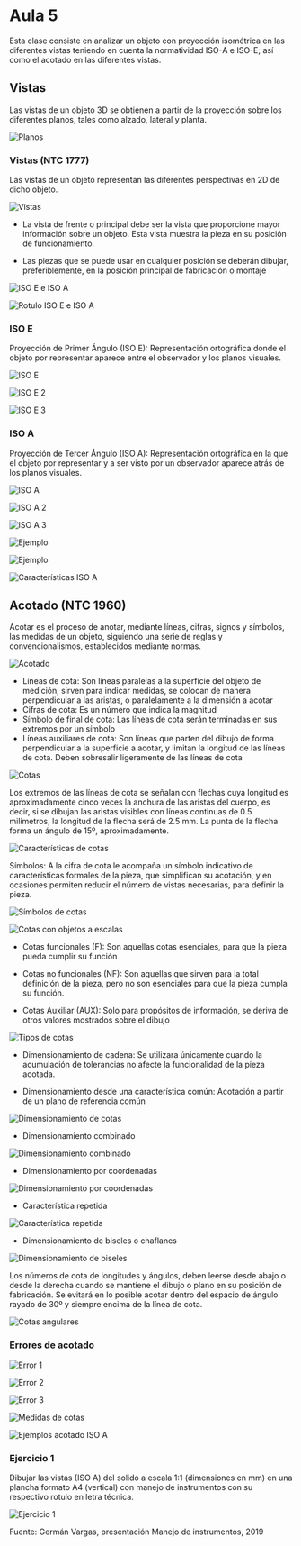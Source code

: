 <h1>Aula 5</h1>

Esta clase consiste en analizar un objeto con proyección isométrica en las diferentes vistas teniendo en cuenta la normatividad ISO-A e ISO-E; así como el acotado en las diferentes vistas.

<h2>Vistas</h2>

Las vistas de un objeto 3D se obtienen a partir de la proyección sobre los diferentes planos, tales como alzado, lateral y planta.

![Planos](Imagenes/image.png)

<h3>Vistas (NTC 1777)</h3>

Las vistas de un objeto representan las diferentes perspectivas en 2D de dicho objeto.

![Vistas](Imagenes/image-1.png)

- La vista de frente o principal debe ser  la vista que proporcione mayor información  sobre un objeto. Esta vista muestra la pieza en su posición de funcionamiento.

- Las piezas que se puede usar en cualquier posición se deberán dibujar, preferiblemente, en la posición principal de fabricación o montaje

![ISO E e ISO A](Imagenes/image-4.png)

![Rotulo ISO E e ISO A](Imagenes/image-5.png)

<h3>ISO E</h3>

Proyección de Primer Ángulo (ISO E): Representación ortográfica donde el objeto por representar aparece entre el observador y  los planos visuales.

![ISO E](Imagenes/image-2.png)

![ISO E 2](Imagenes/image-6.png)

![ISO E 3](Imagenes/image-7.png)

<h3>ISO A</h3>

Proyección de Tercer Ángulo (ISO A): Representación ortográfica en la que el objeto por representar y a ser visto por un observador aparece atrás de los planos visuales.

![ISO A](Imagenes/image-3.png)

![ISO A 2](Imagenes/image-8.png)

![ISO A 3](Imagenes/image-9.png)

![Ejemplo](Imagenes/image-10.png)

![Ejemplo](image-11.png)

![Características ISO A](Imagenes/image-12.png)

<h2>Acotado (NTC 1960)</h2>

Acotar  es  el  proceso  de  anotar,  mediante  líneas,  cifras,  signos  y  símbolos,  las medidas de un objeto, siguiendo una serie de reglas y convencionalismos, establecidos mediante normas.

![Acotado](Imagenes/image-13.png)

- Líneas de cota: Son líneas paralelas a la superficie del objeto de medición, sirven para indicar medidas, se colocan de manera  perpendicular a las aristas, o paralelamente a la dimensión a acotar
- Cifras de cota: Es un número que indica la magnitud
- Símbolo de final de cota: Las líneas de cota serán terminadas en sus extremos por un símbolo
- Líneas auxiliares de cota: Son líneas que parten  del dibujo de forma perpendicular a la superficie a acotar, y limitan la longitud de las líneas de cota. Deben sobresalir ligeramente de las líneas de cota

![Cotas](Imagenes/image-14.png)

Los extremos de las líneas de cota se señalan con flechas cuya longitud es aproximadamente cinco veces la anchura de las aristas del cuerpo, es decir, si se dibujan las aristas visibles con líneas continuas de 0.5 milímetros, la longitud de la flecha será de 2.5 mm. La punta de la flecha forma un ángulo de 15º, aproximadamente.

![Características de cotas](Imagenes/image-15.png)

Símbolos: A la cifra de cota le acompaña un símbolo indicativo de características formales de la pieza, que simplifican su acotación, y en ocasiones permiten reducir el número de vistas necesarias, para definir la pieza.

![Símbolos de cotas](Imagenes/image-16.png)

![Cotas con objetos a escalas](Imagenes/image-17.png)

- Cotas funcionales (F): Son aquellas cotas esenciales, para que la pieza pueda cumplir su función

- Cotas no funcionales (NF): Son aquellas que sirven para la total definición de la pieza, pero no son esenciales para que la pieza cumpla su función.

- Cotas Auxiliar (AUX): Solo para propósitos de información, se deriva de otros valores mostrados sobre el dibujo

![Tipos de cotas](Imagenes/image-18.png)

- Dimensionamiento de cadena: Se utilizara únicamente cuando la acumulación de tolerancias no afecte la funcionalidad de la pieza acotada.

- Dimensionamiento desde una característica común: Acotación a partir de un plano de referencia común

![Dimensionamiento de cotas](Imagenes/image-19.png)

- Dimensionamiento combinado

![Dimensionamiento combinado](Imagenes/image-21.png)

- Dimensionamiento por coordenadas

![Dimensionamiento por coordenadas](Imagenes/image-20.png)

- Característica repetida

![Característica repetida](Imagenes/image-22.png)

- Dimensionamiento de biseles o chaflanes

![Dimensionamiento de biseles](Imagenes/image-24.png)

Los números de cota de longitudes y ángulos, deben leerse desde abajo o desde la derecha cuando se mantiene el dibujo o plano en su posición de fabricación. Se evitará en lo posible acotar dentro del espacio de ángulo rayado de 30º y siempre encima de la línea de cota. 

![Cotas angulares](Imagenes/image-23.png)

<h3>Errores de acotado</h3>

![Error 1](Imagenes/image-25.png)

![Error 2](Imagenes/image-26.png)

![Error 3](Imagenes/image-27.png)

![Medidas de cotas](Imagenes/image-28.png)

![Ejemplos acotado ISO A](Imagenes/image-29.png)

<h3>Ejercicio 1</h3>

Dibujar las vistas (ISO A) del solido a escala 1:1 (dimensiones en mm) en una plancha formato A4 (vertical) con manejo de instrumentos con su respectivo rotulo en letra técnica.

![Ejercicio 1](Imagenes/image-30.png)

Fuente: Germán Vargas, presentación Manejo de instrumentos, 2019